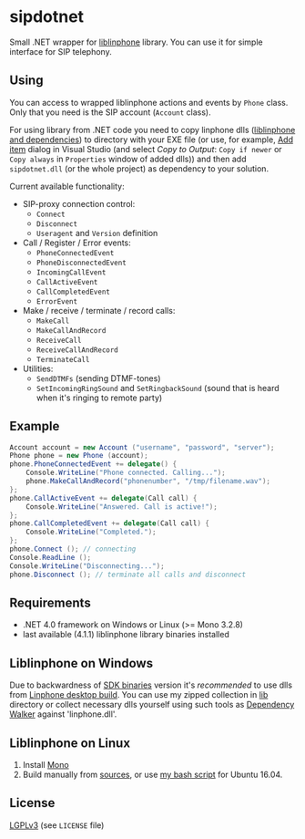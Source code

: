 sipdotnet
=========

Small .NET wrapper for [liblinphone](http://www.linphone.org/eng/documentation/dev/liblinphone-free-sip-voip-sdk.html) library. You can use it for simple interface for SIP telephony.

Using
-----

You can access to wrapped liblinphone actions and events by `Phone` class. Only that you need is the SIP account (`Account` class).

For using library from .NET code you need to copy linphone dlls ([liblinphone and dependencies](https://github.com/bedefaced/sipdotnet#requirements)) to directory with your EXE file (or use, for example, [Add item](https://msdn.microsoft.com/en-us/library/9f4t9t92(v=vs.100).aspx) dialog in Visual Studio (and select *Copy to Output*: `Copy if newer` or `Copy always` in `Properties` window of added dlls)) and then add `sipdotnet.dll` (or the whole project) as dependency to your solution.

Current available functionality:

 - SIP-proxy connection control:
     - `Connect`
     - `Disconnect`
     - `Useragent` and `Version` definition
 - Call / Register / Error events:
     - `PhoneConnectedEvent`
     - `PhoneDisconnectedEvent`
     - `IncomingCallEvent`
     - `CallActiveEvent`
     - `CallCompletedEvent`
     - `ErrorEvent`
 - Make / receive / terminate / record calls:
     - `MakeCall`
     - `MakeCallAndRecord`
     - `ReceiveCall`
     - `ReceiveCallAndRecord`
     - `TerminateCall`
 - Utilities:
	 - `SendDTMFs` (sending DTMF-tones)
	 - `SetIncomingRingSound` and `SetRingbackSound` (sound that is heard when it's ringing to remote party)

Example
-------
```cs
Account account = new Account ("username", "password", "server");
Phone phone = new Phone (account);
phone.PhoneConnectedEvent += delegate() {
	Console.WriteLine("Phone connected. Calling...");
	phone.MakeCallAndRecord("phonenumber", "/tmp/filename.wav");
};
phone.CallActiveEvent += delegate(Call call) {
	Console.WriteLine("Answered. Call is active!");
};
phone.CallCompletedEvent += delegate(Call call) {
	Console.WriteLine("Completed.");
};
phone.Connect (); // connecting
Console.ReadLine ();
Console.WriteLine("Disconnecting...");
phone.Disconnect (); // terminate all calls and disconnect
```
     
Requirements
------------

* .NET 4.0 framework on Windows or Linux (>= Mono 3.2.8)
* last available (4.1.1) liblinphone library binaries installed

Liblinphone on Windows
----------------------

Due to backwardness of [SDK binaries](http://www.linphone.org/technical-corner/liblinphone/downloads) version it's _recommended_ to use dlls from [Linphone desktop build](http://www.linphone.org/technical-corner/linphone/downloads). You can use my zipped collection in [lib](https://github.com/bedefaced/sipdotnet/blob/master/lib) directory or collect necessary dlls yourself using such tools as [Dependency Walker](http://www.dependencywalker.com/) against 'linphone.dll'.

Liblinphone on Linux
--------------------
1) Install [Mono](http://www.mono-project.com/download/#download-lin)
2) Build manually from [sources](https://github.com/BelledonneCommunications/linphone), or use [my bash script](https://gist.github.com/bedefaced/3dc4e58c700dada43054f49a3053dcad) for Ubuntu 16.04.

License
-------
[LGPLv3](http://en.wikipedia.org/wiki/GNU_Lesser_General_Public_License) (see `LICENSE` file)
